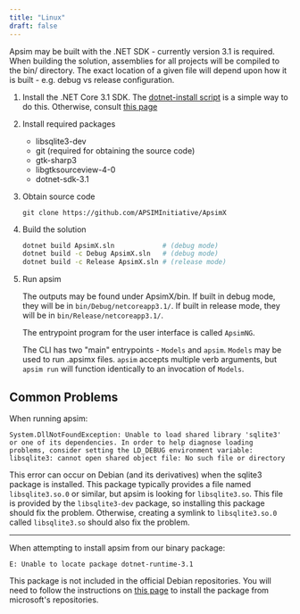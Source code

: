 ```yaml
---
title: "Linux"
draft: false
---
```


Apsim may be built with the .NET SDK - currently version 3.1 is required. When building the solution, assemblies for all projects will be compiled to the bin/ directory. The exact location of a given file will depend upon how it is built - e.g. debug vs release configuration.

1. Install the .NET Core 3.1 SDK. The [dotnet-install script](https://docs.microsoft.com/en-us/dotnet/core/tools/dotnet-install-script) is a simple way to do this. Otherwise, consult [this page](https://docs.microsoft.com/en-us/dotnet/core/install/linux)

2. Install required packages

	- libsqlite3-dev
	- git (required for obtaining the source code)
    - gtk-sharp3
	- libgtksourceview-4-0
	- dotnet-sdk-3.1

3. Obtain source code

	```
	git clone https://github.com/APSIMInitiative/ApsimX
	```

4. Build the solution

	```bash
	dotnet build ApsimX.sln            # (debug mode)
	dotnet build -c Debug ApsimX.sln   # (debug mode)
	dotnet build -c Release ApsimX.sln # (release mode)
	```

5. Run apsim

    The outputs may be found under ApsimX/bin. If built in debug mode, they will be in `bin/Debug/netcoreapp3.1/`. If built in release mode, they will be in `bin/Release/netcoreapp3.1/`.

	The entrypoint program for the user interface is called `ApsimNG`.

	The CLI has two "main" entrypoints - `Models` and `apsim`. `Models` may be used to run .apsimx files. `apsim` accepts multiple verb arguments, but `apsim run` will function identically to an invocation of `Models`.

## Common Problems

When running apsim:

```
System.DllNotFoundException: Unable to load shared library 'sqlite3' or one of its dependencies. In order to help diagnose loading problems, consider setting the LD_DEBUG environment variable: libsqlite3: cannot open shared object file: No such file or directory
```

This error can occur on Debian (and its derivatives) when the sqlite3 package is installed. This package typically provides a file named `libsqlite3.so.0` or similar, but apsim is looking for `libsqlite3.so`. This file is provided by the `libsqlite3-dev` package, so installing this package should fix the problem. Otherwise, creating a symlink to `libsqlite3.so.0` called `libsqlite3.so` should also fix the problem.

---

When attempting to install apsim from our binary package:

```
E: Unable to locate package dotnet-runtime-3.1
```

This package is not included in the official Debian repositories. You will need to follow the instructions on [this page](https://docs.microsoft.com/en-us/dotnet/core/install/linux) to install the package from microsoft's repositories.
